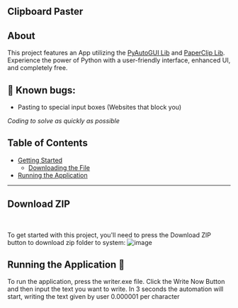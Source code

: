 ## Clipboard Paster

## About

This project features an App utilizing the [PyAutoGUI Lib](https://pypi.org/project/PyAutoGUI/) and [PaperClip Lib](https://pypi.org/project/pyperclip3/). <br>
Experience the power of Python with a user-friendly interface, enhanced UI, and completely free.

## 🚧 Known bugs:
- Pasting to special input boxes (Websites that block you)

_Coding to solve as quickly as possible_

 ## Table of Contents  
- [Getting Started](#getting-started)  
  - [Downloading the File](#download-zip)   
- [Running the Application](#running-the-application-rocket)  

<hr>

## Download ZIP

<br>

To get started with this project, you'll need to press the Download ZIP button to download zip folder to system:
![image](https://github.com/peme969/Clipboard-Paster/assets/136040410/55cfa37b-ddf7-4af0-8ab0-b072062859ac)

## Running the Application :rocket:
To run the application, press the writer.exe file.
Click the Write Now Button and then input the text you want to write. In 3 seconds the automation will start, writing the text given by user 0.000001 per character


